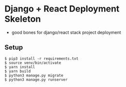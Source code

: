 # Django + React Deployment Skeleton

- good bones for django/react stack project deployment


## Setup

```shell
$ pip3 install -r requirements.txt
$ source venv/bin/activate
$ yarn install
$ yarn build
$ python3 manage.py migrate
$ python3 manage.py runserver
```
